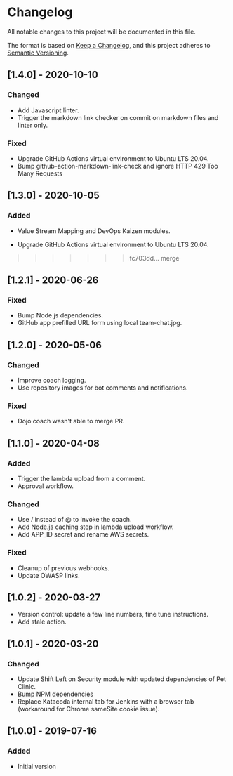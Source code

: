 # Changelog

All notable changes to this project will be documented in this file.

The format is based on [Keep a Changelog](https://keepachangelog.com/en/1.0.0/),
and this project adheres to [Semantic Versioning](https://semver.org/spec/v2.0.0.html).

## [1.4.0] - 2020-10-10

### Changed

- Add Javascript linter.
- Trigger the markdown link checker on commit on markdown files and linter only.

### Fixed

- Upgrade GitHub Actions virtual environment to Ubuntu LTS 20.04.
- Bump github-action-markdown-link-check and ignore HTTP 429 Too Many Requests

## [1.3.0] - 2020-10-05

### Added

- Value Stream Mapping and DevOps Kaizen modules.

- Upgrade GitHub Actions virtual environment to Ubuntu LTS 20.04.
>>>>>>> fc703dd... merge

## [1.2.1] - 2020-06-26

### Fixed

- Bump Node.js dependencies.
- GitHub app prefilled URL form using local team-chat.jpg.

## [1.2.0] - 2020-05-06

### Changed

- Improve coach logging.
- Use repository images for bot comments and notifications.

### Fixed

- Dojo coach wasn't able to merge PR.

## [1.1.0] - 2020-04-08

### Added

- Trigger the lambda upload from a comment.
- Approval workflow.

### Changed

- Use / instead of @ to invoke the coach.
- Add Node.js caching step in lambda upload workflow.
- Add APP_ID secret and rename AWS secrets.

### Fixed

- Cleanup of previous webhooks.
- Update OWASP links.

## [1.0.2] - 2020-03-27

- Version control: update a few line numbers, fine tune instructions.
- Add stale action.

## [1.0.1] - 2020-03-20

### Changed

- Update Shift Left on Security module with updated dependencies of Pet Clinic.
- Bump NPM dependencies
- Replace Katacoda internal tab for Jenkins with a browser tab (workaround for Chrome sameSite cookie issue).

## [1.0.0] - 2019-07-16

### Added

- Initial version
